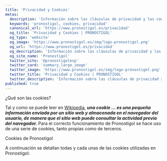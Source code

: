 ```yaml
---
title: 'Privacidad y Cookies'
metas: 
  description: 'Información sobre las cláusulas de privacidad y las cookies utilizadas en Pronostigol.'
  keywords: 'pronostigol, cookies, privacidad'
  canonical_url: 'https://www.pronostigol.es/privacidad'
  og_title: 'Privacidad y Cookies | PRONOSTIGOL'
  og_type: 'website'
  og_image: 'https://www.pronostigol.es/img/logo-pronostigol.png'
  og_url: 'https://www.pronostigol.es/privacidad'
  og_description: 'Información sobre las cláusulas de privacidad y las cookies utilizadas en Pronostigol.'
  og_site_name: 'Pronostigol'
  twitter_site: '@pronostigolesp'
  twitter_card: 'summary_large_image'
  twitter_image: 'https://www.pronostigol.es/img/logo-pronostigol.png'
  twitter_title: 'Privacidad y Cookies | PRONOSTIGOL'
  twitter_description: 'Información sobre las cláusulas de privacidad y las cookies utilizadas en Pronostigol.'
published: true
---
```


<v-card elevation="2" :class="{ 'my-5': true }">
  <v-card-title id="what-are-cookies" :class="{ 'black--text': true }">¿Qué son las cookies?</v-card-title>
  <v-card-text>
    <p class="text-justify">
      Tal y como se puede leer en <a href="https://es.wikipedia.org/wiki/Cookie_(inform%C3%A1tica)" target="_blank">Wikipedia</a>, <cite style="font-weight: bold">una cookie ... es una pequeña información enviada por un sitio web y almacenada en el navegador del usuario, de manera que el sitio web puede consultar la actividad previa del navegador.</cite> Para el correcto funcionamiento de Pronostigol se hace uso de una serie de cookies, tanto propias como de terceros.
    </p>
  </v-card-text>
  <v-card-title id="pronostigol-cookies" :class="{ 'black--text': true }">Cookies de Pronostigol</v-card-title>
  <v-card-text>
    <p class="text-justify">
      A continuación se detallan todas y cada unas de las cookies utilizadas en Pronostigol:
    </p>
    <v-simple-table :class="{ bordered: true }">
      <template v-slot:default>
        <thead>
          <tr>
            <th class="text-center">
              Dominio
            </th>
            <th class="text-center">
              Cookies
            </th>
            <th class="text-center">
              Descripción
            </th>
          </tr>
        </thead>
        <tbody>
          <tr>
            <td class="text-center">
              doubleclick.net	
            </td>
            <td class="text-center">
              <v-list-item>
                <v-list-item-content>
                  <v-list-item-title>DSID</v-list-item-title>
                </v-list-item-content>
              </v-list-item>
              <v-list-item>
                <v-list-item-content>
                  <v-list-item-title>IDE</v-list-item-title>
                </v-list-item-content>
              </v-list-item>
            </td>
            <td class="text-center">
              Cookies utilizadas para gestionar las impresiones y clicks de los anuncios mostrados en Pronostigol
            </td>
          </tr>
          <tr>
            <td class="text-center">
              google.com
            </td>
            <td class="text-center">
              <v-list-item>
                <v-list-item-content>
                  <v-list-item-title>1P_JAR</v-list-item-title>
                </v-list-item-content>
              </v-list-item>
              <v-list-item>
                <v-list-item-content>
                  <v-list-item-title>AID</v-list-item-title>
                </v-list-item-content>
              </v-list-item>
              <v-list-item>
                <v-list-item-content>
                  <v-list-item-title>APISID</v-list-item-title>
                </v-list-item-content>
              </v-list-item>
              <v-list-item>
                <v-list-item-content>
                  <v-list-item-title>CONSENT</v-list-item-title>
                </v-list-item-content>
              </v-list-item>
              <v-list-item>
                <v-list-item-content>
                  <v-list-item-title>HSID</v-list-item-title>
                </v-list-item-content>
              </v-list-item>
              <v-list-item>
                <v-list-item-content>
                  <v-list-item-title>NID</v-list-item-title>
                </v-list-item-content>
              </v-list-item>
              <v-list-item>
                <v-list-item-content>
                  <v-list-item-title>SAPISID</v-list-item-title>
                </v-list-item-content>
              </v-list-item>
              <v-list-item>
                <v-list-item-content>
                  <v-list-item-title>SID</v-list-item-title>
                </v-list-item-content>
              </v-list-item>
              <v-list-item>
                <v-list-item-content>
                  <v-list-item-title>SIDCC</v-list-item-title>
                </v-list-item-content>
              </v-list-item>
              <v-list-item>
                <v-list-item-content>
                  <v-list-item-title>SSID</v-list-item-title>
                </v-list-item-content>
              </v-list-item>
            </td>
            <td 
              class="text-center" 
              rowspan="4"
            >
              Cookies utilizadas por Google Analytics y Google AdSense para gestionar el tráfico y mostrar anuncios acorde a la navegación previa de cada usuario.
            </td>
          </tr>
          <tr>
            <td class="text-center">
              www.google.com
            </td>
            <td class="text-center">
              <v-list-item>
                <v-list-item-content>
                  <v-list-item-title>UULE</v-list-item-title>
                </v-list-item-content>
              </v-list-item>
              <v-list-item>
                <v-list-item-content>
                  <v-list-item-title>_ga</v-list-item-title>
                </v-list-item-content>
              </v-list-item>
            </td>
          </tr>
          <tr>
            <td class="text-center">
              google.es
            </td>
            <td class="text-center">
              <v-list-item>
                <v-list-item-content>
                  <v-list-item-title>1P_JAR</v-list-item-title>
                </v-list-item-content>
              </v-list-item>
              <v-list-item>
                <v-list-item-content>
                  <v-list-item-title>APISID</v-list-item-title>
                </v-list-item-content>
              </v-list-item>
              <v-list-item>
                <v-list-item-content>
                  <v-list-item-title>CONSENT</v-list-item-title>
                </v-list-item-content>
              </v-list-item>
              <v-list-item>
                <v-list-item-content>
                  <v-list-item-title>HSID</v-list-item-title>
                </v-list-item-content>
              </v-list-item>
              <v-list-item>
                <v-list-item-content>
                  <v-list-item-title>NID</v-list-item-title>
                </v-list-item-content>
              </v-list-item>
              <v-list-item>
                <v-list-item-content>
                  <v-list-item-title>SAPISID</v-list-item-title>
                </v-list-item-content>
              </v-list-item>
              <v-list-item>
                <v-list-item-content>
                  <v-list-item-title>SID</v-list-item-title>
                </v-list-item-content>
              </v-list-item>
              <v-list-item>
                <v-list-item-content>
                  <v-list-item-title>SSID</v-list-item-title>
                </v-list-item-content>
              </v-list-item>
            </td>
          </tr>
          <tr>
            <td class="text-center">
              pronostigol.es
            </td>
            <td class="text-center">
              <v-list-item>
                <v-list-item-content>
                  <v-list-item-title>_ga</v-list-item-title>
                </v-list-item-content>
              </v-list-item>
              <v-list-item>
                <v-list-item-content>
                  <v-list-item-title>_gat</v-list-item-title>
                </v-list-item-content>
              </v-list-item>
              <v-list-item>
                <v-list-item-content>
                  <v-list-item-title>_gat_gtag_UA_57106519_1</v-list-item-title>
                </v-list-item-content>
              </v-list-item>
              <v-list-item>
                <v-list-item-content>
                  <v-list-item-title>_gid</v-list-item-title>
                </v-list-item-content>
              </v-list-item>
            </td>
          </tr>
          <tr>
            <td class="text-center">
              www.pronostigol.es
            </td>
            <td class="text-center">
              <v-list-item>
                <v-list-item-content>
                  <v-list-item-title>connect.sid</v-list-item-title>
                </v-list-item-content>
              </v-list-item>
            </td>
            <td class="text-center">
              Cookie utilizada por Pronostigol para gestionar la sesión de los usuarios en la aplicación web.
            </td>
          </tr>
          <tr>
            <td class="text-center">
              twitter.com
            </td>
            <td class="text-center">
              <v-list-item>
                <v-list-item-content>
                  <v-list-item-title>_utma</v-list-item-title>
                </v-list-item-content>
              </v-list-item>
              <v-list-item>
                <v-list-item-content>
                  <v-list-item-title>_utmz</v-list-item-title>
                </v-list-item-content>
              </v-list-item>
              <v-list-item>
                <v-list-item-content>
                  <v-list-item-title>_ga</v-list-item-title>
                </v-list-item-content>
              </v-list-item>
              <v-list-item>
                <v-list-item-content>
                  <v-list-item-title>_gid</v-list-item-title>
                </v-list-item-content>
              </v-list-item>
              <v-list-item>
                <v-list-item-content>
                  <v-list-item-title>_twitter_sess</v-list-item-title>
                </v-list-item-content>
              </v-list-item>
              <v-list-item>
                <v-list-item-content>
                  <v-list-item-title>ads_prefs</v-list-item-title>
                </v-list-item-content>
              </v-list-item>
              <v-list-item>
                <v-list-item-content>
                  <v-list-item-title>auth_token</v-list-item-title>
                </v-list-item-content>
              </v-list-item>
              <v-list-item>
                <v-list-item-content>
                  <v-list-item-title>csrf_same_site_set</v-list-item-title>
                </v-list-item-content>
              </v-list-item>
              <v-list-item>
                <v-list-item-content>
                  <v-list-item-title>ct0</v-list-item-title>
                </v-list-item-content>
              </v-list-item>
              <v-list-item>
                <v-list-item-content>
                  <v-list-item-title>dnt</v-list-item-title>
                </v-list-item-content>
              </v-list-item>
              <v-list-item>
                <v-list-item-content>
                  <v-list-item-title>eu_cn</v-list-item-title>
                </v-list-item-content>
              </v-list-item>
              <v-list-item>
                <v-list-item-content>
                  <v-list-item-title>guest_id</v-list-item-title>
                </v-list-item-content>
              </v-list-item>
              <v-list-item>
                <v-list-item-content>
                  <v-list-item-title>kdt</v-list-item-title>
                </v-list-item-content>
              </v-list-item>
              <v-list-item>
                <v-list-item-content>
                  <v-list-item-title>mbox</v-list-item-title>
                </v-list-item-content>
              </v-list-item>
              <v-list-item>
                <v-list-item-content>
                  <v-list-item-title>personalization_id</v-list-item-title>
                </v-list-item-content>
              </v-list-item>
              <v-list-item>
                <v-list-item-content>
                  <v-list-item-title>remember_checked_on</v-list-item-title>
                </v-list-item-content>
              </v-list-item>
              <v-list-item>
                <v-list-item-content>
                  <v-list-item-title>syndication_guest_id</v-list-item-title>
                </v-list-item-content>
              </v-list-item>
              <v-list-item>
                <v-list-item-content>
                  <v-list-item-title>tfw_exp</v-list-item-title>
                </v-list-item-content>
              </v-list-item>
              <v-list-item>
                <v-list-item-content>
                  <v-list-item-title>twid</v-list-item-title>
                </v-list-item-content>
              </v-list-item>
              <v-list-item>
                <v-list-item-content>
                  <v-list-item-title>twtr_pixel_opt_in</v-list-item-title>
                </v-list-item-content>
              </v-list-item>
            </td>
            <td 
              class="text-center"
              rowspan="2"
            >
              Cookies utilizadas para la comunicación con Twitter y poder twittear rápidamente desde Pronostigol.
            </td>
          </tr>
          <tr>
            <td class="text-center">
              syndication.twitter.com
            </td>
            <td class="text-center">
              <v-list-item>
                <v-list-item-content>
                  <v-list-item-title>lang</v-list-item-title>
                </v-list-item-content>
              </v-list-item>
            </td>
          </tr>
        </tbody>
      </template>
    </v-simple-table>
  </v-card-text>
</v-card>
